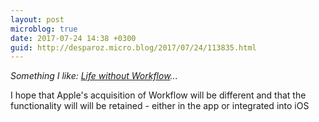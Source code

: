 ```yaml
---
layout: post
microblog: true
date: 2017-07-24 14:38 +0300
guid: http://desparoz.micro.blog/2017/07/24/113835.html
---
```

<em>Something I like: </em><i><a href="https://colinwalker.blog/2017/07/24/life-without-workflow/">Life without Workflow</a></i><em>...</em>

I hope that Apple&apos;s acquisition of Workflow will be different and that the functionality will will be retained - either in the app or integrated into iOS
